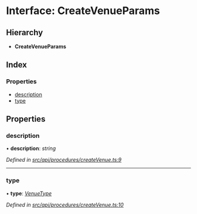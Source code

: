 # Interface: CreateVenueParams

## Hierarchy

* **CreateVenueParams**

## Index

### Properties

* [description](createvenueparams.md#description)
* [type](createvenueparams.md#type)

## Properties

###  description

• **description**: *string*

*Defined in [src/api/procedures/createVenue.ts:9](https://github.com/PolymathNetwork/polymesh-sdk/blob/38ee8078/src/api/procedures/createVenue.ts#L9)*

___

###  type

• **type**: *[VenueType](../enums/venuetype.md)*

*Defined in [src/api/procedures/createVenue.ts:10](https://github.com/PolymathNetwork/polymesh-sdk/blob/38ee8078/src/api/procedures/createVenue.ts#L10)*
